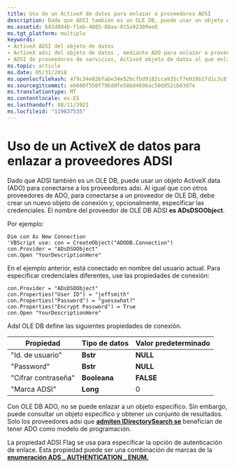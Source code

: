 ```yaml
---
title: Uso de un ActiveX de datos para enlazar a proveedores ADSI
description: Dado que ADSI también es un OLE DB, puede usar un objeto ActiveX data (ADO) para conectarse a los proveedores adsi.
ms.assetid: b42d804b-f1eb-4085-88aa-015a92309ee8
ms.tgt_platform: multiple
keywords:
- ActiveX ADSI del objeto de datos
- ActiveX adsi del objeto de datos , mediante ADO para enlazar a proveedores adsi
- ADSI de proveedores de servicios, ActiveX objeto de datos al que enlazar
ms.topic: article
ms.date: 05/31/2018
ms.openlocfilehash: 4f9c34e026fabe34e52bcfbd9182cca935cf7e019b1fd1c3c8f97fd2f88be48c
ms.sourcegitcommit: e6600f550f79bddfe58bd4696ac50dd52cb03d7e
ms.translationtype: MT
ms.contentlocale: es-ES
ms.lasthandoff: 08/11/2021
ms.locfileid: "119637535"
---
```

# <a name="using-an-activex-data-object-to-bind-to-adsi-providers"></a>Uso de un ActiveX de datos para enlazar a proveedores ADSI

Dado que ADSI también es un OLE DB, puede usar un objeto ActiveX data (ADO) para conectarse a los proveedores adsi. Al igual que con otros proveedores de ADO, para conectarse a un proveedor de OLE DB, debe crear un nuevo objeto de conexión y, opcionalmente, especificar las credenciales. El nombre del proveedor de OLE DB ADSI **es ADsDSOObject**.

Por ejemplo:


```VB
Dim con As New Connection 
'VBScript use: con = CreateObject("ADODB.Connection")
con.Provider = "ADsDSOObject"
con.Open "YourDescriptionHere"
```



En el ejemplo anterior, está conectado en nombre del usuario actual. Para especificar credenciales diferentes, use las propiedades de conexión:


```VB
con.Provider = "ADsDSOObject"
con.Properties("User ID") = "jeffsmith"
con.Properties("Password") = "guesswhat?"
con.Properties("Encrypt Password") = True
con.Open "YourDescriptionHere"
```



AdsI OLE DB define las siguientes propiedades de conexión.



| Propiedad           | Tipo de datos   | Valor predeterminado   |
|--------------------|-------------|-----------|
| "Id. de usuario"          | **Bstr**    | **NULL**  |
| "Password"         | **Bstr**    | **NULL**  |
| "Cifrar contraseña" | **Booleana** | **FALSE** |
| "Marca ADSI"        | **Long**    | 0         |



 

Con OLE DB ADO, no se puede enlazar a un objeto específico. Sin embargo, puede consultar un objeto específico y obtener un conjunto de resultados. Solo los proveedores adsi que [**admiten IDirectorySearch se**](/windows/desktop/api/Iads/nn-iads-idirectorysearch) benefician de tener ADO como modelo de programación.

La propiedad ADSI Flag se usa para especificar la opción de autenticación de enlace. Esta propiedad puede ser una combinación de marcas de la [**enumeración ADS \_ AUTHENTICATION \_ ENUM.**](/windows/win32/api/iads/ne-iads-ads_authentication_enum)

 

 




